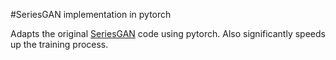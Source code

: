 #SeriesGAN implementation in pytorch

Adapts the original [SeriesGAN](https://github.com/samresume/SeriesGAN) code using pytorch.
Also significantly speeds up the training process.
